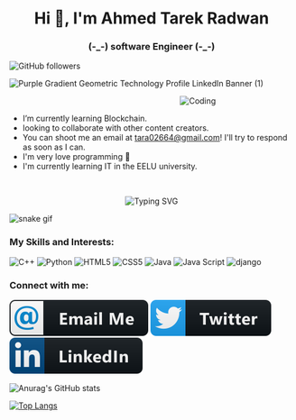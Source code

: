 <h1>
 
</h1>
<!-- === START === -->
<!-- -->
<!-- -->
<!-- -->
<h1 align="center">Hi 👋, I'm Ahmed Tarek Radwan</h1>
<h3 align="center">(-_-) software Engineer (-_-) </h3>

![GitHub followers](https://img.shields.io/github/followers/ahmedradwan21?label=Follow&style=social)

![Purple Gradient Geometric Technology Profile LinkedIn Banner  (1)](https://www.cioinsight.com/wp-content/uploads/2022/06/Nearshore-Software-Development.jpeg)




<img align="right" alt="Coding" width="40%" src="https://miro.medium.com/max/680/0*7Q3yvSIv_t0ioJ-Z.gif"/>
<br>




-    I’m currently learning Blockchain.
-    looking to collaborate with other content creators.
-    You can shoot me an email at tara02664@gmail.com! I'll try to respond as soon as I can.
-    I'm very love programming 🖤
-    I'm currently learning IT in the EELU university.
<br>
<!-- -->
<p  align="center">
<img alt="Typing SVG" src="https://readme-typing-svg.herokuapp.com?color=%232E9FD0&vCenter=true&width=500&lines=Hello%2C+I+am+Ahmed+Tarek+Radwan.;I+have+experience+in+programming+languages;Like+C%2B%2B%2CJava%2CJavaScript%2CPyhton;But+the+most+important+of+which+is+Java+and+JS."/>
</p>
<!-- -->

 ![snake gif](https://github.com/tanyarajhans/Actions/blob/output/github-contribution-grid-snake.svg)
### My Skills and Interests:
![C++](https://img.shields.io/badge/C%2B%2B-00599C?style=for-the-badge&logo=c%2B%2B&logoColor=white)
![Python](https://img.shields.io/badge/Python-14354C?style=for-the-badge&logo=python&logoColor=white)
![HTML5](https://img.shields.io/badge/HTML5-E34F26?style=for-the-badge&logo=html5&logoColor=white)
![CSS5](https://img.shields.io/badge/CSS5-E34F26?style=for-the-badge&logo=css5&logoColor=white)
![Java](https://img.shields.io/badge/Java-ED8B00?style=for-the-badge&logo=java&logoColor=white)
![Java Script](https://img.shields.io/badge/JavaScript-ED8B00?style=for-the-badge&logo=javascript&logoColor=white)
![django](https://img.shields.io/badge/Django-092E20?style=for-the-badge&logo=django&logoColor=white)
  <br>


<!-- <br> -->
<!-- -->
<!-- Social media links -->
### Connect with me:
[![my email: anas.elgarhy.dev@gmail.com](https://raw.githubusercontent.com/MikeCodesDotNET/ColoredBadges/master/svg/social/email_me.svg "tara02664@gmail.com")](mailto:tara02664@gmail.com)
[![Twitter handel: @anas_elgarhy](https://raw.githubusercontent.com/MikeCodesDotNET/ColoredBadges/master/svg/social/twitter.svg "@ahmedtarek22220")](https://twitter.com/ahmedtarek22220)
[![My linkedin profile](https://raw.githubusercontent.com/MikeCodesDotNET/ColoredBadges/master/svg/social/linkedin.svg "@ahmed-tarek-radwan-a142a0230")](https://linkedin.com/in/ahmed-tarek-radwan-a142a0230)


  
![Anurag's GitHub stats](https://github-readme-stats.vercel.app/api?username=ahmedradwan21&show_icons=true&theme=merko)
  
  [![Top Langs](https://github-readme-stats.vercel.app/api/top-langs/?username=ahmedradwan21&hide_progress=true)](https://github.com/anuraghazra/github-readme-stats)
  
<!-- <a href="https://wakatime.com/@0521852f-b5d6-4087-a26b-c364eb214a43"><img align="down" src="https://wakatime.com/badge/user/0521852f-b5d6-4087-a26b-c364eb214a43.svg" alt="Total time coded since May 19 2022" /></a> -->  
  
  



